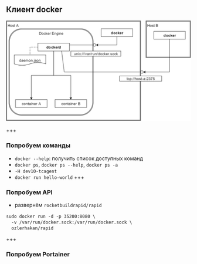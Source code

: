 ## Клиент docker
![Docker Client](assets/image/DockerClient.png)

+++
### Попробуем команды
- `docker --help`: получить список доступных команд
- `docker ps`, `docker ps --help`, `docker ps -a`
- `-H dev10-tcagent`
- `docker run hello-world`
+++
### Попробуем API
- развернём `rocketbuildrapid/rapid`<!-- .element: class="fragment" -->  
```shell
sudo docker run -d -p 35200:8080 \
  -v /var/run/docker.sock:/var/run/docker.sock \
  ozlerhakan/rapid
```
+++
### Попробуем Portainer



